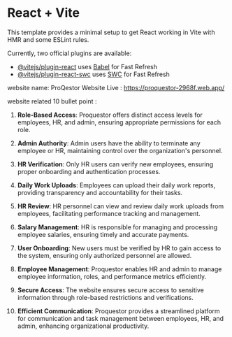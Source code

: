 # React + Vite

This template provides a minimal setup to get React working in Vite with HMR and some ESLint rules.

Currently, two official plugins are available:

- [@vitejs/plugin-react](https://github.com/vitejs/vite-plugin-react/blob/main/packages/plugin-react/README.md) uses [Babel](https://babeljs.io/) for Fast Refresh
- [@vitejs/plugin-react-swc](https://github.com/vitejs/vite-plugin-react-swc) uses [SWC](https://swc.rs/) for Fast Refresh


website name: ProQestor
Website Live : https://proquestor-2968f.web.app/

website related 10 bullet point :
1. **Role-Based Access**: Proquestor offers distinct access levels for employees, HR, and admin, ensuring appropriate permissions for each role.

2. **Admin Authority**: Admin users have the ability to terminate any employee or HR, maintaining control over the organization's personnel.

3. **HR Verification**: Only HR users can verify new employees, ensuring proper onboarding and authentication processes.

4. **Daily Work Uploads**: Employees can upload their daily work reports, providing transparency and accountability for their tasks.

5. **HR Review**: HR personnel can view and review daily work uploads from employees, facilitating performance tracking and management.

6. **Salary Management**: HR is responsible for managing and processing employee salaries, ensuring timely and accurate payments.

7. **User Onboarding**: New users must be verified by HR to gain access to the system, ensuring only authorized personnel are allowed.

8. **Employee Management**: Proquestor enables HR and admin to manage employee information, roles, and performance metrics efficiently.

9. **Secure Access**: The website ensures secure access to sensitive information through role-based restrictions and verifications.

10. **Efficient Communication**: Proquestor provides a streamlined platform for communication and task management between employees, HR, and admin, enhancing organizational productivity.